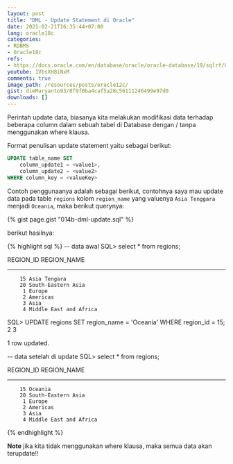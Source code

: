 ```yaml
---
layout: post
title: "DML - Update Statement di Oracle"
date: 2021-02-21T16:35:44+07:00
lang: oracle18c
categories:
- RDBMS
- Oracle18c
refs: 
- https://docs.oracle.com/en/database/oracle/oracle-database/19/sqlrf/UPDATE.html#GUID-027A462D-379D-4E35-8611-410F3AC8FDA5
youtube: 1VbsXH8iNxM
comments: true
image_path: /resources/posts/oracle12c/
gist: dimMaryanto93/8f9f0ba4caf5a28c56111246499e97d0
downloads: []
---
```


Perintah update data, biasanya kita melakukan modifikasi data terhadap beberapa column dalam sebuah tabel di Database dengan / tanpa menggunakan where klausa.

Format penulisan update statement yaitu sebagai berikut:

```sql
UPDATE table_name SET 
    column_update1 = <value1>, 
    column_update2 = <value2>
WHERE column_key = <valueKey>
```

Contoh penggunaanya adalah sebagai berikut, contohnya saya mau update data pada table `regions` kolom `region_name` yang valuenya `Asia Tenggara` menjadi `Oceania`, maka berikut querynya:

{% gist page.gist "014b-dml-update.sql" %}

berikut hasilnya:

{% highlight sql %}
-- data awal
SQL> select * from regions;

 REGION_ID REGION_NAME
---------- -------------------------
        15 Asia Tengara
        20 South-Eastern Asia
         1 Europe
         2 Americas
         3 Asia
         4 Middle East and Africa

SQL> UPDATE regions
SET region_name = 'Oceania'
WHERE region_id = 15;  2    3

1 row updated.

-- data setelah di update
SQL> select * from regions;

 REGION_ID REGION_NAME
---------- -------------------------
        15 Oceania
        20 South-Eastern Asia
         1 Europe
         2 Americas
         3 Asia
         4 Middle East and Africa
{% endhighlight %}

**Note** jika kita tidak menggunakan where klausa, maka semua data akan terupdate!!
